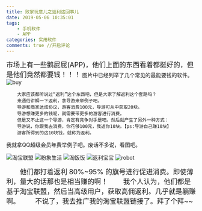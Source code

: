 ```yaml
---
title: 败家玩意儿之返利这回事儿
date: 2019-05-06 10:35:01
tags: 
    - 手机软件
    - APP
categories: 实用软件
comments: true //开启评论
---
```


<font size="4">市场上有一些鹅屁屁(APP)，他们上面的东西看着都挺好的，但是他们竟然都要钱！！！</font>
图片中已经列举了几个常见的最能要钱的软件。
![buy](/buy.png)
```
    大家应该都听说过“返利”这个东西吧，但是大家了解返利这个套路吗？
    来通俗讲解一下返利，拿导游来举例子吧。
    导游和商家达成协议，游客消费100元，导游可从中获取20块。
    导游想赚更多的钱呢，就需要带更多的游客进行消费。
    但是又不止这一个导游，肯定有竞争对手是吧。然后就产生了另外一种方式：
    导游说，你跟我去消费，你花够100元，我返你10块。【ps:导游自己赚10块】
    游客所得到的这10块钱，就称为返利。
```
我就拿QQ超级会员年费举例子吧。废话不多说，看图吧。

![淘宝联盟](/淘宝联盟.png)
![粉象生活](/粉象生活.jpg)
![淘饭饭](/淘饭饭.jpg)
![返利宝宝](/返利宝宝.jpg)
![robot](/robot.jpg)

<font size="4">
　　他们都打着返利 80%~95% 的旗号进行促进消费。即使薄利，量大的话那也是相当赚的啊！
　　我个人认为，他们都是基于淘宝联盟，然后当高级用户，获取高佣返利。几乎就是躺赚啊。
　　不说了，我去推广我的淘宝联盟链接了。拜了个拜~~
</font>

